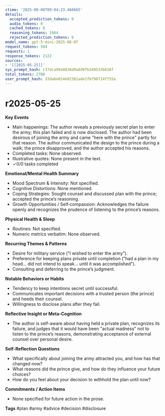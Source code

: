 ```yaml
---
ctime: '2025-08-08T09:04:23.468665'
details:
  accepted_prediction_tokens: 0
  audio_tokens: 0
  cached_tokens: 0
  reasoning_tokens: 1664
  rejected_prediction_tokens: 0
model_name: gpt-5-mini-2025-08-07
request_tokens: 584
requests: 1
response_tokens: 2122
sources:
- '[[2025-05-25]]'
sys_prompt_hash: c37dca99a8836d9a8d9fb349533b638f
total_tokens: 2706
user_prompt_hash: 33da6e024e02361ade1fb798714f755a
---
```

# r2025-05-25

**Key Events**
- Main happenings: The author reveals a previously secret plan to enter the army; this plan failed and is now disclosed. The author had been desirous of joining the army and came "here with the prince" partly for that reason. The author communicated the design to the prince during a walk; the prince disapproved, and the author accepted his reasons.
- Completed tasks: None observed.
- Illustrative quotes: None present in the text.
- ✓0/0 tasks completed

**Emotional/Mental Health Summary**
- Mood Spectrum & Intensity: Not specified.
- Cognitive Distortions: None mentioned.
- Coping Strategies: Sought counsel and discussed plan with the prince; accepted the prince’s reasoning.
- Growth Opportunities / Self‑compassion: Acknowledges the failure openly and recognizes the prudence of listening to the prince’s reasons.

**Physical Health & Sleep**
- Routines: Not specified.
- Numeric metrics verbatim: None observed.

**Recurring Themes & Patterns**
- Desire for military service ("I wished to enter the army").
- Preference for keeping plans private until completion ("had a plan in my head... did not intend to speak... until it was accomplished").
- Consulting and deferring to the prince’s judgment.

**Notable Behaviors or Habits**
- Tendency to keep intentions secret until successful.
- Communicates important decisions with a trusted person (the prince) and heeds their counsel.
- Willingness to disclose plans after they fail.

**Reflective Insight or Meta‑Cognition**
- The author is self-aware about having held a private plan, recognizes its failure, and judges that it would have been "actual madness" not to listen to the prince’s reasons, demonstrating acceptance of external counsel over personal desire.

**Self‑Reflection Questions**
- What specifically about joining the army attracted you, and how has that changed now?
- What reasons did the prince give, and how do they influence your future choices?
- How do you feel about your decision to withhold the plan until now?

**Commitments / Action Items**
- None specified for future action in the prose.

**Tags**
#plan #army #advice #decision #disclosure